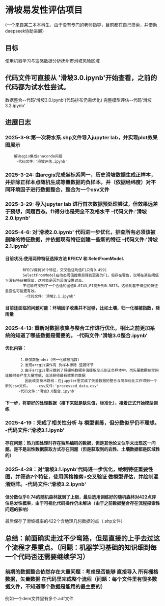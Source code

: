 # 滑坡易发性评估项目
(一个来自某二本本科生，由于没有专门的老师指导，目前都在自己摸索，并借助deepseek协助进展)
   ## 目标
   使用机器学习与遥感数据分析抚州市滑坡风险区域
   ## 代码文件可直接从 '滑坡3.0.ipynb'开始查看，之前的代码都为试水性尝试。
   数据整合--代码'滑坡3.0.ipynb'(代码排布仍需优化)
   完整模型评估--代码'滑坡3.2.ipynb'

   ## 进展日志
   ### 2025-3-9:第一次将水系.shp文件导入jupyter lab，并实现plot效果图展示
        解决qgis集成anaconda问题
         -代码文件:'滑坡评估.ipynb'

   ### 2025-3-24: 由arcgis完成坐标系同一，历史滑坡数据生成正样本，并排除正样本点随机生成等量数据的负样本，并（依据经纬度）对不同环境因子进行数据整合，整合为一个csv文件
   
   ### 2025-3-29: 导入jupyter lab 进行首次数据预处理尝试，但效果远差于预想，问题百态。f1得分也是完全不及格水平     -代码文件:'滑坡2.0.ipynb'
   
   ### 2025-4-6:  对'滑坡2.0.ipynb' 代码进一步优化，排查所有必须该被删除的特征数据，并依据现有特征创建一些新的特征    -代码文件:'滑坡2.1.ipynb'
   ####    目前状况:使用两种特征选择方法 RFECV 和 SeletFromModel.
            RFECV得到16个特征，交叉验证均值F1只有0.4991
            SelectFromModel在动态阈值搜索后得到更高的F1，但存在警告，说明在某些阈值下没有特征被保留，这可能是因为闻值设置过高。
            不过最终找到了一个合适的國值0.0743,F1提升到0.5873，这说明基于模型的特征重要性可能更有效。
             -代码文件:'滑坡2.1.ipynb'
             
   ####    目前还面临的问题可能：环境因子收集并不足够，比如土壤，归一化植被指数，降雨量

   ### 2025-4-13: 重新对数据收集与整合工作进行优化，相比之前更加系统的知道了哪些数据是需要的。    -代码文件:'滑坡3.0整合.ipynb'
   #### 优化内容： 
           1.新加数据ndvi（归一化植被指数） 
           2.发现arcgis操作有 负样本擦除 遗漏环节
           3.由于arcgis里只做到了将栅格数据多值提取至点到正负样本中，而矢量数据在空间连接时会产生大量空值，无法获得最有效果的数据
             因此改变技术路线：在jupyter里完成了矢量数据的整合与简单优化工作得到一个新的csv文件。   -csv文件:'processed_data.csv'
          -代码文件:'滑坡3.0整合.ipynb'
   #### 下一步，将更好的处理数据（接下来就是缺失值，标准化），接着正式开始模型训练

   ### 2025-4-19：完成了相关性分析 与 模型训练，但分数似乎仍不理想。          -代码文件:'滑坡3.1.ipynb'
   #### 存在问题：热力图处理时存在独热编码的数据，但是其他论文似乎未出现这一问题。是不是岩性数据获取方式存在问题（但是获取到的岩性、土壤数据都是区域性的）

   ### 2025-4-28：对'滑坡3.1.ipynb'代码进一步优化，绘制特征重要性图，并筛选7个特征，使用网格搜索+交叉验证 做模型评估，并绘制混淆矩阵。-代码文件:'滑坡3.2.ipynb'
   #### 但分数似乎0.74的随机森林就到了上限，最后选用训练好的随机森林对422点评估易发性概率，由于可视化代码操作仍未解决（由于之前数据整合存在流程探索性问题的影响）
   最后保存了滑坡概率的422个含地理几何数据的点（.shp文件）
   
   ## 总结：前面确实走过不少弯路，但是直接的上手去过这个流程才是重点。（问题：机器学习基础的知识细到每一个代码否还需要继续学习）
   ### 前期的数据整合依然存在大量问题：考虑是否能够 直接导入 所有栅格数据，矢量数据 在代码里完成整个流程（问题：每个文件里有很多数据文件，不知道哪个数据是能用的最主要的）
   例如一个dem文件里有多个.adf文件

